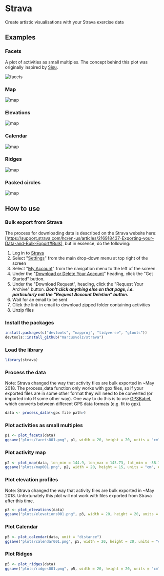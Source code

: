 # Strava

Create artistic visualisations with your Strava exercise data

## Examples

### Facets

A plot of activities as small multiples. The concept behind this plot was originally inspired by [Sisu](https://www.madewithsisu.com/).

![facets](https://github.com/marcusvolz/strava/blob/master/plots/facets001.png "Facets, showing activity outlines")

### Map

![map](https://github.com/marcusvolz/strava/blob/master/plots/map001.png "Map, showing activities on a map")

### Elevations

![map](https://github.com/marcusvolz/strava/blob/master/plots/elevations001.png "Facets, showing elevation profiles")

### Calendar

![map](https://github.com/marcusvolz/strava/blob/master/plots/calendar001.png "Calendar map")

### Ridges

![map](https://github.com/marcusvolz/strava/blob/master/plots/ridges001.png "Ridges")

### Packed circles

![map](https://github.com/marcusvolz/strava/blob/master/plots/circles001.png "Packed circles")

## How to use

### Bulk export from Strava
The process for downloading data is described on the Strava website here: [https://support.strava.com/hc/en-us/articles/216918437-Exporting-your-Data-and-Bulk-Export#Bulk], but in essence, do the following:

1. Log in to [Strava](https://www.strava.com/)
2. Select "[Settings](https://www.strava.com/settings/profile)" from the main drop-down menu at top right of the screen
3. Select "[My Account](https://www.strava.com/account)" from the navigation menu to the left of the screen.
4. Under the "[Download or Delete Your Account](https://www.strava.com/athlete/delete_your_account)" heading, click the "Get Started" button.
5. Under the "Download Request", heading, click the "Request Your Archive" button. ***Don't click anything else on that page, i.e. particularly not the "Request Account Deletion" button.***
6. Wait for an email to be sent
7. Click the link in email to download zipped folder containing activities
8. Unzip files

### Install the packages

```R
install.packages(c("devtools", "mapproj", "tidyverse", "gtools"))
devtools::install_github("marcusvolz/strava")
```

### Load the library

```R
library(strava)
```

### Process the data

Note: Strava changed the way that activity files are bulk exported in ~May 2018. The process_data function only works with gpx files, so if your exported files are in some other format they will need to be converted (or imported into R some other way). One way to do this is to use [GPSBabel](https://www.gpsbabel.org/index.html), which converts between different GPS data formats (e.g. fit to gpx).

```R
data <- process_data(<gpx file path>)
```

### Plot activities as small multiples

```R
p1 <- plot_facets(data)
ggsave("plots/facets001.png", p1, width = 20, height = 20, units = "cm")
```

### Plot activity map

```R
p2 <- plot_map(data, lon_min = 144.9, lon_max = 145.73, lat_min = -38.1, lat_max = -37.475)
ggsave("plots/map001.png", p2, width = 20, height = 15, units = "cm", dpi = 600)
```

### Plot elevation profiles

Note: Strava changed the way that activity files are bulk exported in ~May 2018. Unfortunately this plot will not work with files exported from Strava after this time.

```R
p3 <- plot_elevations(data)
ggsave("plots/elevations001.png", p3, width = 20, height = 20, units = "cm")
```

### Plot Calendar

```R
p5 <- plot_calendar(data, unit = "distance")
ggsave("plots/calendar001.png", p5, width = 20, height = 20, units = "cm")
```

### Plot Ridges

```R
p5 <- plot_ridges(data)
ggsave("plots/ridges001.png", p5, width = 20, height = 20, units = "cm")
```
